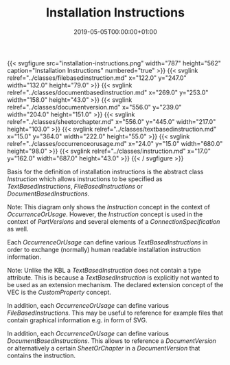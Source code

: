 ﻿---
title: Installation Instructions
toc: false
type: specs
date: "2019-05-05T00:00:00+01:00"
draft: false
menu:
  vec120:
    identifier: instances-of-components/installation-instructions    
    parent: instances-of-components
    weight: 1004011 

# Prev/next pager order (if `docs_section_pager` enabled in `params.toml`)
weight: 1004011
---
{{< svgfigure src="installation-instructions.png" width="787" height="562" caption="Installation Instructions" numbered="true" >}}
  {{< svglink relref="../classes/filebasedinstruction.md" x="122.0" y="247.0" width="132.0" height="79.0" >}}
  {{< svglink relref="../classes/documentbasedinstruction.md" x="269.0" y="253.0" width="158.0" height="43.0" >}}
  {{< svglink relref="../classes/documentversion.md" x="556.0" y="239.0" width="204.0" height="151.0" >}}
  {{< svglink relref="../classes/sheetorchapter.md" x="556.0" y="445.0" width="217.0" height="103.0" >}}
  {{< svglink relref="../classes/textbasedinstruction.md" x="15.0" y="364.0" width="222.0" height="55.0" >}}
  {{< svglink relref="../classes/occurrenceorusage.md" x="24.0" y="15.0" width="680.0" height="98.0" >}}
  {{< svglink relref="../classes/instruction.md" x="17.0" y="162.0" width="687.0" height="43.0" >}}
{{< / svgfigure >}}
<html>   <head>     </head>   <body>     <p> Basis for the definition of installation instructions is the abstract class <i>Instruction</i> which allows instructions to be specified as <i>TextBasedInstructions</i>, <i>FileBasedInstructions</i> or <i>DocumentBasedInstructions. </i>     </p>      <p> Note: This diagram only shows the <i>Instruction</i> concept in the context of <i>OccurrenceOrUsage</i>. However, the <i>Instruction</i> concept is used in the context of <i>PartVersions </i>and several elements of a <i>ConnectionSpecification</i> as well.     </p>      <p> Each <i>OccurrenceOrUsage</i> can define various <i>TextBasedInstructions</i> in order to exchange (normally) human readable installation instruction information.     </p>      <p> Note: Unlike the KBL a <i>TextBasedInstruction</i> does not contain a type attribute. This is because a <i>TextBasedInstruction</i> is explicitly not wanted to be used as an extension mechanism. The declared extension concept of the VEC is the <i>CustomProperty</i> concept.     </p>      <p> In addition, each <i>OccurrenceOrUsage</i> can define various<i> FileBasedInstructions</i>. This may be useful to reference for example files that contain graphical information e.g. in form of SVG.     </p>      <p> In addition, each <i>OccurrenceOrUsage</i> can define various<i> DocumentBasedInstructions</i>. This allows to reference a <i>DocumentVersion</i> or alternatively a certain <i>SheetOrChapter</i> in a <i>DocumentVersion</i> that contains the instruction.      </p>    </body> </html> 
